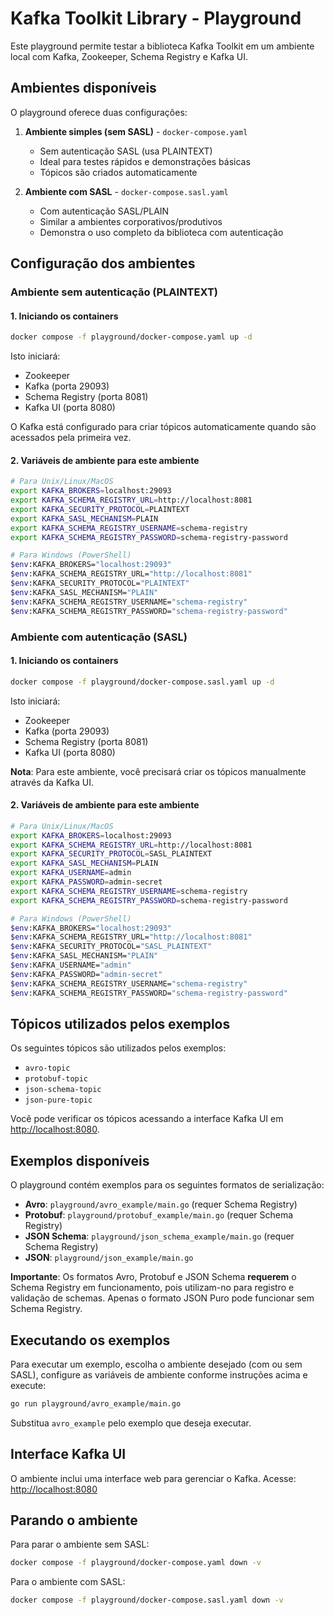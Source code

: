 # Kafka Toolkit Library - Playground

Este playground permite testar a biblioteca Kafka Toolkit em um ambiente local com Kafka, Zookeeper, Schema Registry e Kafka UI.

## Ambientes disponíveis

O playground oferece duas configurações:

1. **Ambiente simples (sem SASL)** - `docker-compose.yaml`
   - Sem autenticação SASL (usa PLAINTEXT)
   - Ideal para testes rápidos e demonstrações básicas
   - Tópicos são criados automaticamente

2. **Ambiente com SASL** - `docker-compose.sasl.yaml`
   - Com autenticação SASL/PLAIN
   - Similar a ambientes corporativos/produtivos
   - Demonstra o uso completo da biblioteca com autenticação

## Configuração dos ambientes

### Ambiente sem autenticação (PLAINTEXT)

#### 1. Iniciando os containers

```sh
docker compose -f playground/docker-compose.yaml up -d
```

Isto iniciará:
- Zookeeper
- Kafka (porta 29093)
- Schema Registry (porta 8081)
- Kafka UI (porta 8080)

O Kafka está configurado para criar tópicos automaticamente quando são acessados pela primeira vez.

#### 2. Variáveis de ambiente para este ambiente

```sh
# Para Unix/Linux/MacOS
export KAFKA_BROKERS=localhost:29093
export KAFKA_SCHEMA_REGISTRY_URL=http://localhost:8081
export KAFKA_SECURITY_PROTOCOL=PLAINTEXT
export KAFKA_SASL_MECHANISM=PLAIN
export KAFKA_SCHEMA_REGISTRY_USERNAME=schema-registry
export KAFKA_SCHEMA_REGISTRY_PASSWORD=schema-registry-password

# Para Windows (PowerShell)
$env:KAFKA_BROKERS="localhost:29093"
$env:KAFKA_SCHEMA_REGISTRY_URL="http://localhost:8081"
$env:KAFKA_SECURITY_PROTOCOL="PLAINTEXT"
$env:KAFKA_SASL_MECHANISM="PLAIN"
$env:KAFKA_SCHEMA_REGISTRY_USERNAME="schema-registry"
$env:KAFKA_SCHEMA_REGISTRY_PASSWORD="schema-registry-password"
```

### Ambiente com autenticação (SASL)

#### 1. Iniciando os containers

```sh
docker compose -f playground/docker-compose.sasl.yaml up -d
```

Isto iniciará:
- Zookeeper
- Kafka (porta 29093)
- Schema Registry (porta 8081)
- Kafka UI (porta 8080)

**Nota**: Para este ambiente, você precisará criar os tópicos manualmente através da Kafka UI.

#### 2. Variáveis de ambiente para este ambiente

```sh
# Para Unix/Linux/MacOS
export KAFKA_BROKERS=localhost:29093
export KAFKA_SCHEMA_REGISTRY_URL=http://localhost:8081
export KAFKA_SECURITY_PROTOCOL=SASL_PLAINTEXT
export KAFKA_SASL_MECHANISM=PLAIN
export KAFKA_USERNAME=admin
export KAFKA_PASSWORD=admin-secret
export KAFKA_SCHEMA_REGISTRY_USERNAME=schema-registry
export KAFKA_SCHEMA_REGISTRY_PASSWORD=schema-registry-password

# Para Windows (PowerShell)
$env:KAFKA_BROKERS="localhost:29093"
$env:KAFKA_SCHEMA_REGISTRY_URL="http://localhost:8081"
$env:KAFKA_SECURITY_PROTOCOL="SASL_PLAINTEXT"
$env:KAFKA_SASL_MECHANISM="PLAIN"
$env:KAFKA_USERNAME="admin"
$env:KAFKA_PASSWORD="admin-secret"
$env:KAFKA_SCHEMA_REGISTRY_USERNAME="schema-registry"
$env:KAFKA_SCHEMA_REGISTRY_PASSWORD="schema-registry-password"
```

## Tópicos utilizados pelos exemplos

Os seguintes tópicos são utilizados pelos exemplos:
- `avro-topic`
- `protobuf-topic`
- `json-schema-topic`
- `json-pure-topic`

Você pode verificar os tópicos acessando a interface Kafka UI em [http://localhost:8080](http://localhost:8080).

## Exemplos disponíveis

O playground contém exemplos para os seguintes formatos de serialização:

- **Avro**: `playground/avro_example/main.go` (requer Schema Registry)
- **Protobuf**: `playground/protobuf_example/main.go` (requer Schema Registry)
- **JSON Schema**: `playground/json_schema_example/main.go` (requer Schema Registry)
- **JSON**: `playground/json_example/main.go`

**Importante**: Os formatos Avro, Protobuf e JSON Schema **requerem** o Schema Registry em funcionamento, pois utilizam-no para registro e validação de schemas. Apenas o formato JSON Puro pode funcionar sem Schema Registry.

## Executando os exemplos

Para executar um exemplo, escolha o ambiente desejado (com ou sem SASL), configure as variáveis de ambiente conforme instruções acima e execute:

```sh
go run playground/avro_example/main.go
```

Substitua `avro_example` pelo exemplo que deseja executar.

## Interface Kafka UI

O ambiente inclui uma interface web para gerenciar o Kafka. Acesse:
[http://localhost:8080](http://localhost:8080)

## Parando o ambiente

Para parar o ambiente sem SASL:

```sh
docker compose -f playground/docker-compose.yaml down -v
```

Para o ambiente com SASL:

```sh
docker compose -f playground/docker-compose.sasl.yaml down -v
``` 